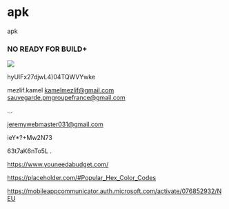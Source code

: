 # apk
apk
<br>
<H3> NO READY FOR BUILD+</H3>
<img src="https://i.ibb.co/Pr8rDJQ/2f01b23ccaa95118d4324012d1f0fdb0.webp"/>


hyUlFx27djwL4)04TQWVYwke

mezlif.kamel
kamelmezlif@gmail.com
sauvegarde.pmgroupefrance@gmail.com

...





jeremywebmaster031@gmail.com


ieY*?+Mw2N73





63t7aK6nTo5L
.



https://www.youneedabudget.com/


https://placeholder.com/#Popular_Hex_Color_Codes


https://mobileappcommunicator.auth.microsoft.com/activate/076852932/NEU
